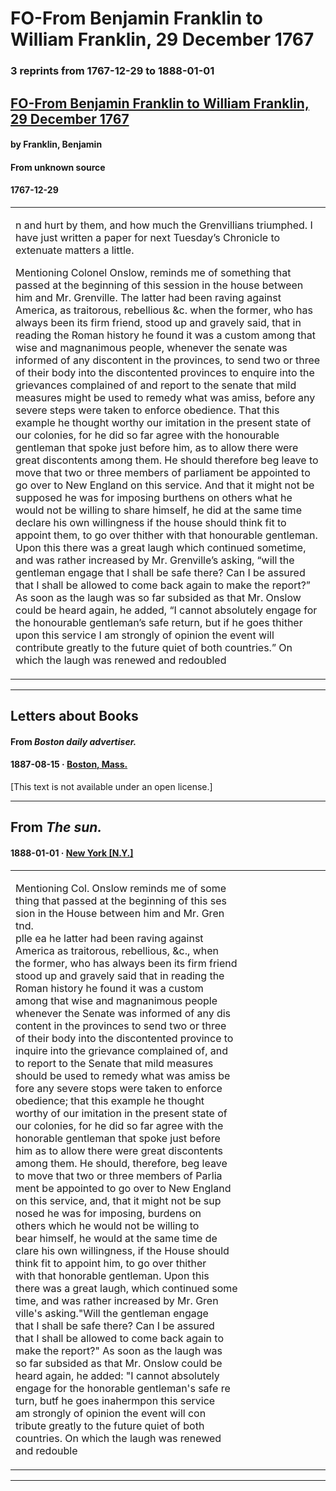 
# FO-From Benjamin Franklin to William Franklin, 29 December 1767

### 3 reprints from 1767-12-29 to 1888-01-01

## [FO-From Benjamin Franklin to William Franklin, 29 December 1767](https://founders.archives.gov/documents/Franklin/01-14-02-0210)

#### by Franklin, Benjamin

#### From unknown source

#### 1767-12-29

<table style="width: 100%;"><tr><td style="width: 50%">

n and hurt by them, and how much the Grenvillians triumphed. I have just written a paper for next Tuesday’s Chronicle to extenuate matters a little.  
  
Mentioning Colonel Onslow, reminds me of something that passed at the beginning of this session in the house between him and Mr. Grenville. The latter had been raving against America, as traitorous, rebellious &amp;c. when the former, who has always been its firm friend, stood up and gravely said, that in reading the Roman history he found it was a custom among that wise and magnanimous people, whenever the senate was informed of any discontent in the provinces, to send two or three of their body into the discontented provinces to enquire into the grievances complained of and report to the senate that mild measures might be used to remedy what was amiss, before any severe steps were taken to enforce obedience. That this example he thought worthy our imitation in the present state of our colonies, for he did so far agree with the honourable gentleman that spoke just before him, as to allow there were great discontents among them. He should therefore beg leave to move that two or three members of parliament be appointed to go over to New England on this service. And that it might not be supposed he was for imposing burthens on others what he would not be willing to share himself, he did at the same time declare his own willingness if the house should think fit to appoint them, to go over thither with that honourable gentleman. Upon this there was a great laugh which continued sometime, and was rather increased by Mr. Grenville’s asking, “will the gentleman engage that I shall be safe there? Can I be assured that I shall be allowed to come back again to make the report?” As soon as the laugh was so far subsided as that Mr. Onslow could be heard again, he added, “I cannot absolutely engage for the honourable gentleman’s safe return, but if he goes thither upon this service I am strongly of opinion the event will contribute greatly to the future quiet of both countries.” On which the laugh was renewed and redoubled
</td></tr></table>

---

## Letters about Books

#### From _Boston daily advertiser._

#### 1887-08-15 &middot; [Boston, Mass.](http://dbpedia.org/resource/Boston)

[This text is not available under an open license.]

---

## From _The sun._

#### 1888-01-01 &middot; [New York [N.Y.]](http://dbpedia.org/resource/New_York_City)

<table style="width: 100%;"><tr><td style="width: 50%">

  
Mentioning Col. Onslow reminds me of some­  
thing that passed at the beginning of this ses­  
sion in the House between him and Mr. Gren  
tnd.  
plle ea he latter had been raving against  
America as traitorous, rebellious, &amp;c., when  
the former, who has always been its firm friend  
stood up and gravely said that in reading the  
Roman history he found it was a custom  
among that wise and magnanimous people  
whenever the Senate was informed of any dis­  
content in the provinces to send two or three  
of their body into the discontented province to  
inquire into the grievance complained of, and  
to report to the Senate that mild measures  
should be used to remedy what was amiss be­  
fore any severe stops were taken to enforce  
obedience; that this example he thought  
worthy of our imitation in the present state of  
our colonies, for he did so far agree with the  
honorable gentleman that spoke just before  
him as to allow there were great discontents  
among them. He should, therefore, beg leave  
to move that two or three members of Parlia­  
ment be appointed to go over to New England  
on this service, and, that it might not be sup­  
nosed he was for imposing, burdens on  
others which he would not be willing to  
bear himself, he would at the same time de­  
clare his own willingness, if the House should  
think fit to appoint him, to go over thither  
with that honorable gentleman. Upon this  
there was a great laugh, which continued some  
time, and was rather increased by Mr. Gren  
ville&#x27;s asking.&quot;Will the gentleman engage  
that I shall be safe there? Can I be assured  
that I shall be allowed to come back again to  
make the report?&quot; As soon as the laugh was  
so far subsided as that Mr. Onslow could be  
heard again, he added: &quot;I cannot absolutely  
engage for the honorable gentleman&#x27;s safe re­  
turn, butf he goes inahermpon this service  
am strongly of opinion the event will con­  
tribute greatly to the future quiet of both  
countries. On which the laugh was renewed  
and redouble
</td></tr></table>

---

